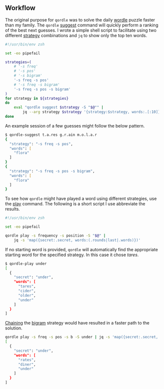 ## Workflow

The original purpose for `qordle` was to solve the daily
[wordle](https://www.nytimes.com/games/wordle/index.html) puzzle faster than my
family. The `qordle` [suggest](commands.md#suggest) command will quickly perform
a ranking of the best next guesses. I wrote a simple shell script to facilitate
using two different [strategy](strategies.md) combinations and `jq` to show only
the top ten words.

``` zsh title="qordle-suggest"
#!/usr/bin/env zsh

set -eo pipefail

strategies=(
    # '-s freq'
    # '-s pos'
    # '-s bigram'
    '-s freq -s pos'
    # '-s freq -s bigram'
    '-s freq -s pos -s bigram'
)
for strategy in ${strategies}
do
    eval "qordle suggest $strategy -S "$@"" |
        jq --arg strategy $strategy '{strategy:$strategy, words:.[:10]}'
done
```

An example session of a few guesses might follow the below pattern.

``` zsh title="qordle suggest session"
$ qordle-suggest t.a.res g.r.ain m.o.l.a.r
{
  "strategy": "-s freq -s pos",
  "words": [
    "flora"
  ]
}
{
  "strategy": "-s freq -s pos -s bigram",
  "words": [
    "flora"
  ]
}
```

To see how `qordle` might have played a word using different strategies, use the
[play](commands.md#play) command. The following is a short script I use
abbreviate the results.

``` zsh title="qordle-play"
#!/usr/bin/env zsh

set -eo pipefail

qordle play -s frequency -s position -S "$@" |
    jq -s 'map({secret:.secret, words:(.rounds|last|.words)})'
```

If no starting word is provided, `qordle` will automatically find the appropriate
starting word for the specified strategy. In this case it chose *tares*.

``` zsh title="play with freq and pos strategies"
$ qordle-play under
[
  {
    "secret": "under",
    "words": [
      "tares",
      "cider",
      "older",
      "under"
    ]
  }
]
```

[Chaining](strategies.md#chaining) the [bigram](strategies.md#bigram) strategy would
have resulted in a faster path to the solution.

``` zsh title="play with freq, pos, and bigram strategies"
qordle play -s freq -s pos -s b -S under | jq -s 'map({secret:.secret, words:(.rounds|last|.words)})'
[
  {
    "secret": "under",
    "words": [
      "rates",
      "diner",
      "under"
    ]
  }
]
```
